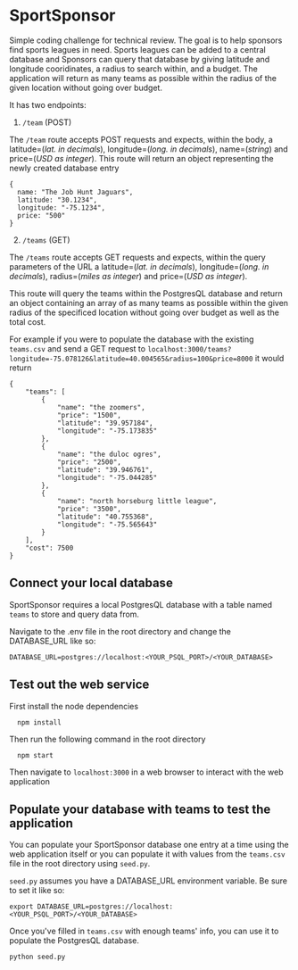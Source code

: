# SportSponsor
Simple coding challenge for technical review. 
The goal is to help sponsors find sports leagues in need. Sports leagues can be added to a central database and Sponsors can query that database by giving latitude and longitude cooridinates, a radius to search within, and a budget. The application will return as many teams as possible within the radius of the given location without going over budget.

It has two endpoints:
1. `/team` (POST)

The `/team` route accepts POST requests and expects, within the body, a latitude=(*lat. in decimals*), longitude=(*long. in decimals*), name=(*string*) and price=(*USD as integer*). 
This route will return an object representing the newly created database entry

```
{
  name: "The Job Hunt Jaguars",
  latitude: "30.1234",
  longitude: "-75.1234",
  price: "500"
}
```
2. `/teams` (GET)

The `/teams` route accepts GET requests and expects, within the query parameters of the URL a latitude=(*lat. in decimals*), longitude=(*long. in decimals*), radius=(*miles as integer*) and price=(*USD as integer*).

This route will query the teams within the PostgresQL database and return an object containing an array of as many teams as possible within the given radius of the specificed location without going over budget as well as the total cost.

For example if you were to populate the database with the existing `teams.csv` and send a GET request to `localhost:3000/teams?longitude=-75.078126&latitude=40.004565&radius=100&price=8000` it would return

```
{
    "teams": [
        {
            "name": "the zoomers",
            "price": "1500",
            "latitude": "39.957184",
            "longitude": "-75.173835"
        },
        {
            "name": "the duloc ogres",
            "price": "2500",
            "latitude": "39.946761",
            "longitude": "-75.044285"
        },
        {
            "name": "north horseburg little league",
            "price": "3500",
            "latitude": "40.755368",
            "longitude": "-75.565643"
        }
    ],
    "cost": 7500
}

```


## Connect your local database
SportSponsor requires a local PostgresQL database with a table named `teams` to store and query data from.

Navigate to the .env file in the root directory and change the DATABASE_URL like so:
```
DATABASE_URL=postgres://localhost:<YOUR_PSQL_PORT>/<YOUR_DATABASE>
```

## Test out the web service
First install the node dependencies
```
  npm install
```
Then run the following command in the root directory
```
  npm start
```
Then navigate to `localhost:3000` in a web browser to interact with the web application 



## Populate your database with teams to test the application
You can populate your SportSponsor database one entry at a time using the web application itself or you can populate it with values from the `teams.csv` file in the root directory using `seed.py`.

`seed.py` assumes you have a DATABASE_URL environment variable. Be sure to set it like so:

```
export DATABASE_URL=postgres://localhost:<YOUR_PSQL_PORT>/<YOUR_DATABASE>
```
Once you've filled in `teams.csv` with enough teams' info, you can use it to populate the PostgresQL database.



```
python seed.py
```